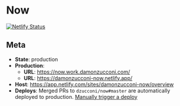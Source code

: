 # Now

[![Netlify Status](https://api.netlify.com/api/v1/badges/e5f8538d-0140-4761-9b2d-c0fe53c67ed5/deploy-status)](https://app.netlify.com/sites/damonzucconi-now/deploys)

## Meta

- **State**: production
- **Production**:
  - **URL**: https://now.work.damonzucconi.com/
  - **URL**: https://damonzucconi-now.netlify.app/
- **Host**: https://app.netlify.com/sites/damonzucconi-now/overview
- **Deploys**: Merged PRs to `dzucconi/now#master` are automatically deployed to production. [Manually trigger a deploy](https://app.netlify.com/sites/damonzucconi-now/deploys)
